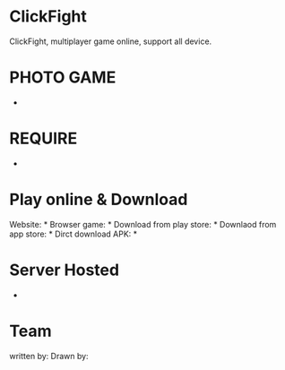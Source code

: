 # ClickFight
ClickFight, multiplayer game online, support all device.

# PHOTO GAME
  *
# REQUIRE
  *
# Play online & Download
 
 Website: *
 Browser game: *
 Download from play store: *
 Downlaod from app store: *
 Dirct download APK: *
 
# Server Hosted
  
  *
 
 
 
# Team
  written by:
  Drawn by:
  
